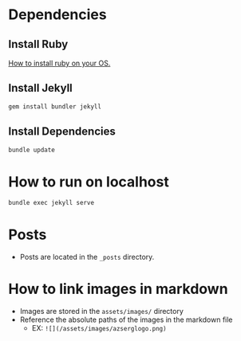 # Dependencies
## Install Ruby
[How to install ruby on your OS.](https://www.ruby-lang.org/en/documentation/installation/)
## Install Jekyll
```bash
gem install bundler jekyll
```
## Install Dependencies
```bash
bundle update
```
# How to run on localhost 
```bash
bundle exec jekyll serve
```
# Posts
* Posts are located in the `_posts` directory. 

# How to link images in markdown
* Images are stored in the `assets/images/` directory
* Reference the absolute paths of the images in the markdown file
  * EX: `![](/assets/images/azserglogo.png)`
